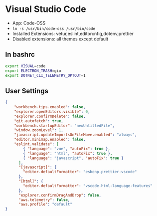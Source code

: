 # Visual Studio Code

- App: Code-OSS
- `ln -s /usr/bin/code-oss /usr/bin/code`
- Installed Extensions: vetur,eslint,editorcnfig,dotenv,prettier
- Disabled extensions: all themes except default

## In bashrc

```sh
export VISUAL=code
export ELECTRON_TRASH=gio
export DOTNET_CLI_TELEMETRY_OPTOUT=1
```

## User Settings

```json
{
    "workbench.tips.enabled": false,
    "explorer.openEditors.visible": 0,
    "explorer.confirmDelete": false,
    "git.autofetch": true,
    "workbench.startupEditor": "newUntitledFile",
    "window.zoomLevel": 1,
    "javascript.updateImportsOnFileMove.enabled": "always",
    "editor.minimap.enabled": false,
    "eslint.validate": [
        { "language": "vue", "autoFix": true },
        { "language": "html", "autoFix": true },
        { "language": "javascript", "autoFix": true }
      ],
      "[javascript]": {
        "editor.defaultFormatter": "esbenp.prettier-vscode"
      },
      "[html]": {
        "editor.defaultFormatter": "vscode.html-language-features"
      },
      "explorer.confirmDragAndDrop": false,
      "aws.telemetry": false,
      "aws.profile": "default"
}
```
